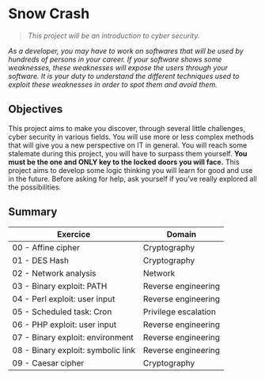 # Snow Crash
> *This project will be an introduction to cyber security.*

*As a developer, you may have to work on softwares that will be used by hundreds of persons in your career.*
*If your software shows some weaknesses, these weaknesses will expose the users through your software.*
*It is your duty to understand the different techniques used to exploit these weaknesses in order to spot them and avoid them.*

## Objectives
This project aims to make you discover, through several little challenges, cyber security
in various fields.
You will use more or less complex methods that will give you a new perspective on IT in general.
You will reach some stalemate during this project, you will have to surpass them yourself.
**You must be the one and ONLY key to the locked doors you will face.**
This project aims to develop some logic thinking you will learn for good and use in the future.
Before asking for help, ask yourself if you’ve really explored all the possibilities.

## Summary
| Exercice | Domain |
| - | - |
| 00 - Affine cipher | Cryptography |
| 01 - DES Hash | Cryptography |
| 02 - Network analysis | Network |
| 03 - Binary exploit: PATH | Reverse engineering |
| 04 - Perl exploit: user input | Reverse engineering |
| 05 - Scheduled task: Cron | Privilege escalation |
| 06 - PHP exploit: user input | Reverse engineering |
| 07 - Binary exploit: environment | Reverse engineering |
| 08 - Binary exploit: symbolic link | Reverse engineering |
| 09 - Caesar cipher | Cryptography |
